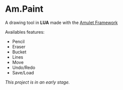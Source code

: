 # Am.Paint
A drawing tool in **LUA** made with the [Amulet Framework](http://www.amulet.xyz/)

Availables features:
- Pencil
- Eraser
- Bucket
- Lines
- Move
- Undo/Redo
- Save/Load

_This project is in an early stage._
